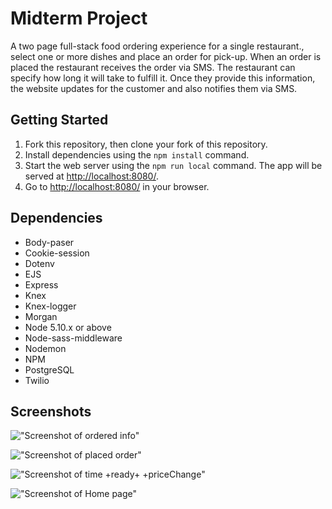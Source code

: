 # Midterm Project

A two page full-stack food ordering experience for a single restaurant., select one or more dishes and place an order for pick-up. When an order is placed the restaurant receives the order via SMS. The restaurant can specify how long it will take to fulfill it. Once they provide this information, the website updates for the customer and also notifies them via SMS.

## Getting Started

1. Fork this repository, then clone your fork of this repository.
2. Install dependencies using the `npm install` command.
3. Start the web server using the `npm run local` command. The app will be served at <http://localhost:8080/>.
4. Go to <http://localhost:8080/> in your browser.

## Dependencies

- Body-paser
- Cookie-session
- Dotenv
- EJS
- Express
- Knex
- Knex-logger
- Morgan
- Node 5.10.x or above
- Node-sass-middleware
- Nodemon
- NPM
- PostgreSQL
- Twilio


## Screenshots
!["Screenshot of ordered info"](https://raw.githubusercontent.com/conniechoi89/midterm/master/docs/orderedInfo.png)

!["Screenshot of placed order"](https://raw.githubusercontent.com/conniechoi89/midterm/master/docs/placingOrder.png)

!["Screenshot of time +ready+ +priceChange"](https://raw.githubusercontent.com/conniechoi89/midterm/master/docs/TimePlusReadyPlusPriceChange.jpg)

!["Screenshot of Home page"](https://raw.githubusercontent.com/conniechoi89/midterm/master/docs/homePageOfRestaurant.png)
